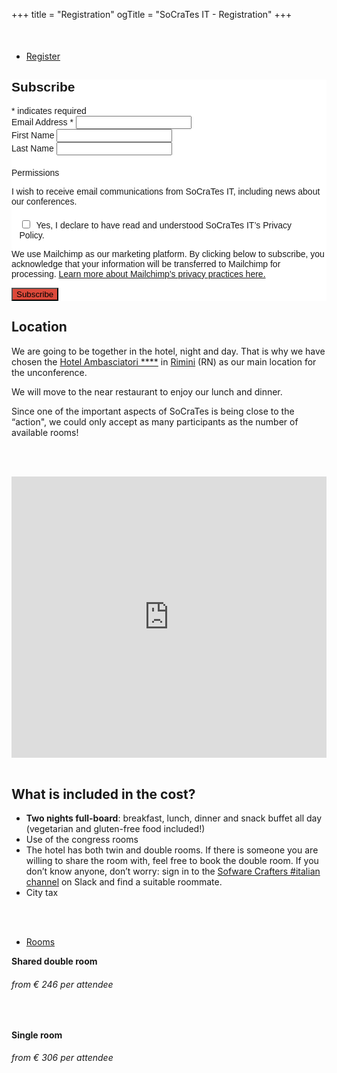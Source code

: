 +++
title = "Registration"
ogTitle = "SoCraTes IT - Registration"
+++


    
<!-- Begin Mailchimp Signup Form -->
<link href="//cdn-images.mailchimp.com/embedcode/classic-071822.css" rel="stylesheet" type="text/css">
<style type="text/css">
	#mc_embed_signup{
		background:#fff; 
		clear:left; 
		font:14px Helvetica,Arial,sans-serif;
	}

  #mc-embedded-subscribe {
    background-color: #dc493a;
  }
</style>
<style type="text/css">
	#mc-embedded-subscribe-form input[type=checkbox] {
		display: inline;
		width: auto;
		margin-right: 10px;
	}

	#mergeRow-gdpr {
		margin-top: 20px;
	}
	
	#mergeRow-gdpr fieldset label {
		font-weight: normal;
	}
	
	#mc-embedded-subscribe-form .mc_fieldset {
		border:none;
		min-height: 0px;
		padding-bottom:0px;
	}
</style>

<div class="row schedule schedule-light" style="margin-top:50px; margin-right:0;margin-left:0;">
    <ul class="nav nav-schedule">
        <li><a href="Register" data-toggle="tab">Register</a></li>
    </ul>
	<div id="mc_embed_signup" class="tab-content">
		<form action="https://socrates-conference.us20.list-manage.com/subscribe/post?u=4e24ba7602f7acf9fe79737d3&amp;id=be9dbd9e7a&amp;v_id=3927&amp;f_id=00d46ae4f0" method="post" id="mc-embedded-subscribe-form" name="mc-embedded-subscribe-form" class="validate" target="_blank" novalidate>
			<div id="mc_embed_signup_scroll">
				<h2>Subscribe</h2>
				<div class="indicates-required"><span class="asterisk">*</span> indicates required
				</div>
				<div class="mc-field-group">
					<label for="mce-EMAIL">Email Address  <span class="asterisk">*</span></label>
					<input type="email" value="" name="EMAIL" class="required email" id="mce-EMAIL" required>
					<span id="mce-EMAIL-HELPERTEXT" class="helper_text"></span>
				</div>
				<div class="mc-field-group">
					<label for="mce-FNAME">First Name </label>
					<input type="text" value="" name="FNAME" class="" id="mce-FNAME">
					<span id="mce-FNAME-HELPERTEXT" class="helper_text"></span>
				</div>
				<div class="mc-field-group">
					<label for="mce-LNAME">Last Name </label>
					<input type="text" value="" name="LNAME" class="" id="mce-LNAME">
					<span id="mce-LNAME-HELPERTEXT" class="helper_text"></span>
				</div>
				<div id="mergeRow-gdpr" class="mergeRow gdpr-mergeRow content__gdprBlock mc-field-group">
					<div class="content__gdpr">
						<label>Permissions</label>
						<p>I wish to receive email communications from SoCraTes IT, including news about our conferences.</p>
						<fieldset class="mc_fieldset gdprRequired mc-field-group" name="interestgroup_field">
							<label class="checkbox subfield" for="gdpr_11381"><input type="checkbox" id="gdpr_11381" name="gdpr[11381]" value="Y" class="av-checkbox gdpr"><span>Yes, I declare to have read and understood SoCraTes IT’s Privacy Policy.</span> </label>
						</fieldset>
					</div>
					<div class="content__gdprLegal">
						<p>We use Mailchimp as our marketing platform. By clicking below to subscribe, you acknowledge that your information will be transferred to Mailchimp for processing. <a href="https://mailchimp.com/legal/terms" target="_blank">Learn more about Mailchimp's privacy practices here.</a></p>
					</div>
				</div>
				<div hidden="true"><input type="hidden" name="tags" value="3437323"></div>
				<div id="mce-responses" class="clear foot">
					<div class="response" id="mce-error-response" style="display:none"></div>
					<div class="response" id="mce-success-response" style="display:none"></div>
				</div>    <!-- real people should not fill this in and expect good things - do not remove this or risk form bot signups-->
				<div style="position: absolute; left: -5000px;" aria-hidden="true"><input type="text" name="b_4e24ba7602f7acf9fe79737d3_be9dbd9e7a" tabindex="-1" value=""></div>
				<div class="optionalParent">
					<div class="clear foot">
						<input type="submit" value="Subscribe" name="subscribe" id="mc-embedded-subscribe" class="button" style="background-color:#dc493a;"> 
					</div>
				</div>
			</div>
		</form>
	</div>
</div>
<script type='text/javascript' src='//s3.amazonaws.com/downloads.mailchimp.com/js/mc-validate.js'></script><script type='text/javascript'>(function($) {window.fnames = new Array(); window.ftypes = new Array();fnames[0]='EMAIL';ftypes[0]='email';fnames[1]='FNAME';ftypes[1]='text';fnames[2]='LNAME';ftypes[2]='text';fnames[3]='MMERGE3';ftypes[3]='text';fnames[5]='MMERGE5';ftypes[5]='text';fnames[7]='MMERGE7';ftypes[7]='text';fnames[8]='MMERGE8';ftypes[8]='text';fnames[10]='MMERGE10';ftypes[10]='text';fnames[11]='MMERGE11';ftypes[11]='text';}(jQuery));var $mcj = jQuery.noConflict(true);</script>
<!--End mc_embed_signup-->




## Location
We are going to be together in the hotel, night and day. That is why we have chosen the [Hotel Ambasciatori ****](https://www.hotelambasciatori.it/) in [Rimini](https://www.google.com/maps/place/Hotel+Ambasciatori+Rimini/@44.0688379,12.5779755,17z/data=!3m1!4b1!4m8!3m7!1s0x132cc377163d5c69:0x342e6d3ad7ed633a!5m2!4m1!1i2!8m2!3d44.0689435!4d12.5804307) (RN) as our main location for the unconference.

We will move to the near restaurant to enjoy our lunch and dinner.

Since one of the important aspects of SoCraTes is being close to the “action", we could only accept as many participants as the number of available rooms!

<br/><br/>

<div class="container">
  <div class="intro-text">
    <iframe src="https://www.google.com/maps/embed?pb=!1m18!1m12!1m3!1d2866.7033423208427!2d12.577975515511294!3d44.06883407910921!2m3!1f0!2f0!3f0!3m2!1i1024!2i768!4f13.1!3m3!1m2!1s0x132cc377163d5c69%3A0x342e6d3ad7ed633a!2sHotel%20Ambasciatori%20Rimini!5e0!3m2!1sit!2sch!4v1654065074501!5m2!1sit!2sch" width="100%" height="450" style="border:0;" allowfullscreen="" loading="lazy" referrerpolicy="no-referrer-when-downgrade">
    </iframe> 
  </div>
</div>

<br/>


## What is included in the cost?

* **Two nights full-board**: breakfast, lunch, dinner and snack buffet all day (vegetarian and gluten-free food included!)
* Use of the congress rooms
* The hotel has both twin and double rooms. If there is someone you are willing to share the room with, feel free to book the double room. If you don’t know anyone, don’t worry: sign in to the [Sofware Crafters #italian channel](http://slack.softwarecraftsmanship.org/) on Slack and find a suitable roommate.
* City tax


<br/><br/>

<div class="row schedule schedule-light">
    <ul class="nav nav-schedule">
        <li><a href="Rooms" data-toggle="tab">Rooms</a></li>
    </ul>
    <div class="tab-content">
        <div id="schedule3_day1" class="tab-pane fade active in">
            <div class="panel-group" id="schedule3_day1_timeline">
                <div class="panel schedule-item">
                    <div  class="schedule-item-toggle">
                        <strong class="time highlight">Shared double room</strong>
                        <div class="lecture-icon-wrapper"><span class="fa fa-bed"></span></div>
                        <h6 class="time highlight price">from € 246 per attendee</h6>
                    </div>
                    <div id="schedule3_day1_time1" class="panel-collapse collapse in schedule-item-body">
                        <p class="description">&nbsp;</p>
                    </div>
                </div>
                <div class="panel schedule-item">
                    <div class="schedule-item-toggle">
                        <strong class="time highlight">Single room</strong>
                        <div class="lecture-icon-wrapper"><span class="fa fa-bed"></span></div>
                        <h6 class="time highlight price">from € 306 per attendee</h6>
                    </div>
                    <div id="schedule3_day1_time1" class="panel-collapse collapse in schedule-item-body">
                        <p class="description">&nbsp;</p>
                    </div>
                </div>
            </div>
        </div>
    </div>
    
    
</div>
